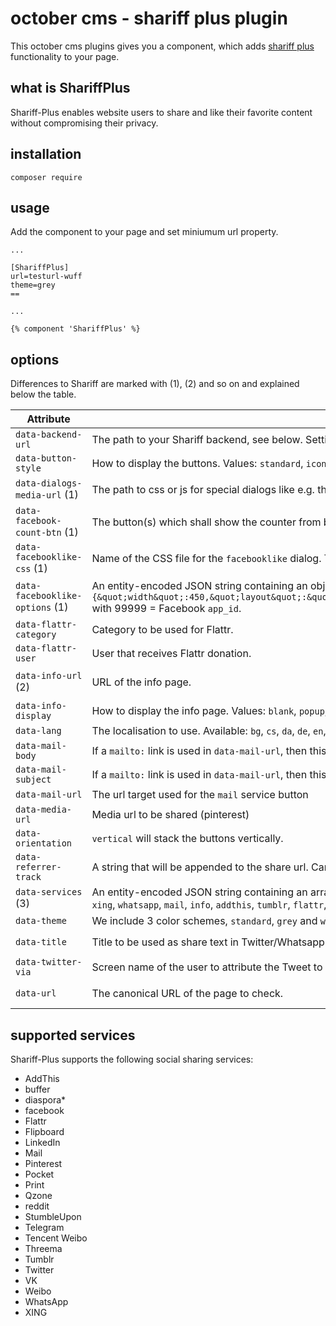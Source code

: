# october cms - shariff plus plugin

This october cms plugins gives you a component, which adds [shariff plus](https://www.npmjs.com/package/shariff-plus)
functionality to your page.

## what is ShariffPlus

Shariff-Plus enables website users to share and like their favorite content without compromising their privacy.

## installation

```
composer require
```

## usage

Add the component to your page and set miniumum url property.

````
...

[ShariffPlus]
url=testurl-wuff
theme=grey
==

...

{% component 'ShariffPlus' %}
````

## options

Differences to Shariff are marked with (1), (2) and so on and explained below the table.

| Attribute                       | Description                                                                                                                                                                                                                                                                                                                                                                                                                                                                                   | Default                                                                               |
|---------------------------------|-----------------------------------------------------------------------------------------------------------------------------------------------------------------------------------------------------------------------------------------------------------------------------------------------------------------------------------------------------------------------------------------------------------------------------------------------------------------------------------------------|---------------------------------------------------------------------------------------|
| `data-backend-url`              | The path to your Shariff backend, see below. Setting the value to `null` disables the backend feature. No counts will occur.                                                                                                                                                                                                                                                                                                                                                                  | `null`                                                                                |
| `data-button-style`             | How to display the buttons. Values: `standard`, `icon`, `icon-count`. With `icon` only the icon is shown, with `icon-count` icon and counter and with `standard` icon, text and counter are shown, depending on the display size.                                                                                                                                                                                                                                                             | `standard`                                                                            |
| `data-dialogs-media-url` (1)    | The path to css or js for special dialogs like e.g. the one of the `facebooklike` service. This has to be an absolute URL. Example: `https://www.example.com/shariff`. This allows to use own css e.g. for the `facebooklike` dialog.                                                                                                                                                                                                                                                         | Path to directory where Shariff-Plus is installed.                                    |
| `data-facebook-count-btn` (1)   | The button(s) which shall show the counter from backend if both services `facebook` and `facebooklike` are used. Values: `like`, `share`, `both`.                                                                                                                                                                                                                                                                                                                                             | `like`                                                                                |
| `data-facebooklike-css` (1)     | Name of the CSS file for the `facebooklike` dialog. The file has to be present in the folder specified by the `data-dialogs-media-url` option. Example : `data-facebooklike-css="my-styles.css"`.                                                                                                                                                                                                                                                                                             | `facebooklike_dlg.css`                                                                |
| `data-facebooklike-options` (1) | An entity-encoded JSON string containing an object with options for the Facebook "Like" button as provided by the Facebook configurator for that button. Example with default values of Facebook: `data-facebooklike-options="{&quot;width&quot;:450,&quot;layout&quot;:&quot;standard&quot;,&quot;action&quot;:&quot;like&quot;,&quot;size&quot;:&quot;large&quot;,&quot;show_faces&quot;:true,&quot;share&quot;:true,&quot;appId&quot;:&quot;99999&quot;}"` with 99999 = Facebook `app_id`. | See example, with appId = value of the `fb:app_id` meta tag or `null` if not defined. |
| `data-flattr-category`          | Category to be used for Flattr.                                                                                                                                                                                                                                                                                                                                                                                                                                                               | `null`                                                                                |
| `data-flattr-user`              | User that receives Flattr donation.                                                                                                                                                                                                                                                                                                                                                                                                                                                           | `null`                                                                                |
| `data-info-url` (2)             | URL of the info page.                                                                                                                                                                                                                                                                                                                                                                                                                                                                         | `https://www.richard-fath.de/de/software/shariff-plus.html`                           |
| `data-info-display`             | How to display the info page. Values: `blank`, `popup`, `self`.                                                                                                                                                                                                                                                                                                                                                                                                                               | `blank`                                                                               |
| `data-lang`                     | The localisation to use. Available: `bg`, `cs`, `da`, `de`, `en`, `es`, `fi`, `fr`, `hr`, `hu`, `it`, `ja`, `ko`, `nl`, `no`, `pl`, `pt`, `ro`, `ru`, `sk`, `sl`, `sr`, `sv`, `tr`, `zh`                                                                                                                                                                                                                                                                                                      | `de`                                                                                  |
| `data-mail-body`                | If a `mailto:` link is used in `data-mail-url`, then this value is used as the mail body. The body text should contain the placeholder `{url}` which will be replaced with the share URL.                                                                                                                                                                                                                                                                                                     | see `data-url`                                                                        |
| `data-mail-subject`             | If a `mailto:` link is used in `data-mail-url`, then this value is used as the mail subject.                                                                                                                                                                                                                                                                                                                                                                                                  | see `data-title`                                                                      |
| `data-mail-url`                 | The url target used for the `mail` service button                                                                                                                                                                                                                                                                                                                                                                                                                                             | `?view=mail`                                                                          |
| `data-media-url`                | Media url to be shared (pinterest)                                                                                                                                                                                                                                                                                                                                                                                                                                                            | `null`                                                                                |
| `data-orientation`              | `vertical` will stack the buttons vertically.                                                                                                                                                                                                                                                                                                                                                                                                                                                 | `horizontal`                                                                          |
| `data-referrer-track`           | A string that will be appended to the share url. Can be disabled using `null`.                                                                                                                                                                                                                                                                                                                                                                                                                | `null`                                                                                |
| `data-services` (3)             | An entity-encoded JSON string containing an array of service names to be enabled. Example: `data-services="[&quot;facebook&quot;,&quot;twitter&quot;]"` Available service names: `twitter`, `facebook`, `facebooklike`, `linkedin`, `pinterest`, `xing`, `whatsapp`, `mail`, `info`, `addthis`, `tumblr`, `flattr`, `diaspora`, `reddit`, `stumbleupon`, `threema`, `weibo`, `tencent-weibo`, `qzone`, `print`, `telegram`, `vk`, `flipboard`, `pocket`, `buffer`                             | `twitter`, `facebooklike`, `facebook`, `info`                                         |
| `data-theme`                    | We include 3 color schemes, `standard`, `grey` and `white`.                                                                                                                                                                                                                                                                                                                                                                                                                                   | `standard`                                                                            |
| `data-title`                    | Title to be used as share text in Twitter/Whatsapp                                                                                                                                                                                                                                                                                                                                                                                                                                            | page's `DC.title`/`DC.creator` or `<title>`                                           |
| `data-twitter-via`              | Screen name of the user to attribute the Tweet to                                                                                                                                                                                                                                                                                                                                                                                                                                             | `null`                                                                                |
| `data-url`                      | The canonical URL of the page to check.                                                                                                                                                                                                                                                                                                                                                                                                                                                       | page's canonical URL or `og:url` or current URL                                       |

## supported services

Shariff-Plus supports the following social sharing services:

- AddThis
- buffer
- diaspora*
- facebook
- Flattr
- Flipboard
- LinkedIn
- Mail
- Pinterest
- Pocket
- Print
- Qzone
- reddit
- StumbleUpon
- Telegram
- Tencent Weibo
- Threema
- Tumblr
- Twitter
- VK
- Weibo
- WhatsApp
- XING
